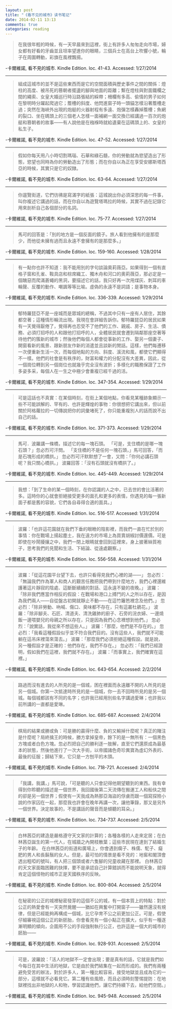 ```yaml
---
layout: post
title: "《看不见的城市》读书笔记"
date: 2014-02-11 13:13
comments: true
categories: reading
---
```


>在我很年輕的時候，有一天早晨來到這裡，街上有許多人匆匆走向市場，婦女都有好看的牙齒並且坦率望進你的眼睛，三個兵士在高台上吹響小號，輪子在周圍轉動，彩旗在風裡飄揚。

-卡爾維諾, 看不見的城市. Kindle Edition. loc. 41-43. Accessed: 1/27/2014

--------------------------

>組成這城市的並不是這些東西而是它的空間面積與歷史事件之間的關係：燈柱的高度、被吊死的篡朝者擺盪的腳與地面的距離；繫在燈柱與對面鐵欄之間的繩索、女皇大婚巡行時沿路張結的綵帶；柵欄有多高、偷情的男子如何在黎明時分躍起爬過它；簷槽的斜度、他閃進窗子時一頭貓怎樣沿著簷槽走過；突然在海峽外出現的炮艇的火器射程有多遠、炮彈怎樣轟掉簷槽；魚網的裂口、坐在碼頭上的三個老人怎樣一面補網一面交換已經講過一百次的炮艇和篡朝者的故事——有人說他是在襁褓時就給遺棄在這碼頭上的、女皇的私生子。

-卡爾維諾, 看不見的城市. Kindle Edition. loc. 47-52. Accessed: 1/27/2014

--------------------------

>假如你每天用八小時切割瑪瑙、石華和綠石髓，你的勞動就為慾望造出了形態，慾望也同時為你的勞動造出了形態；而在你自以為正在享受安娜斯塔西亞的時候，其實只是它的奴隸。

-卡爾維諾, 看不見的城市. Kindle Edition. loc. 63-64. Accessed: 1/27/2014

--------------------------

>你遛覽街道，它們彷彿是寫滿字的紙張：這城說出你必須深思的每一件事，叫你複述它講過的話，而在你自以為遊覽塔瑪拉的時候，其實不過在記錄它用來剖析自己各個部分的名詞。

-卡爾維諾, 看不見的城市. Kindle Edition. loc. 75-77. Accessed: 1/27/2014

--------------------------

<!-- more -->
>馬可的回答是：「別的地方是一個反面的鏡子。旅人看到他擁有的是那麼少，而他從未擁有過而且永遠不會擁有的是那麼多。」

-卡爾維諾, 看不見的城市. Kindle Edition. loc. 159-160. Accessed: 1/28/2014

--------------------------

>有一點你也許不知道：我不能用別的字句談論奧莉薇亞。如果得到一個有直格子窗和孔雀、鞍具店和棕席織工、獨木舟和河口的奧莉薇亞，那必定是一個醜惡而爬滿蒼蠅的黑洞，要描述它的話，我只好再一次用煤灰、刺耳的車輪聲、反覆的動作、嘲諷等等比喻。虛偽的永遠不是詞語；是事物本身。

-卡爾維諾, 看不見的城市. Kindle Edition. loc. 336-339. Accessed: 1/29/2014

--------------------------

>郁特羅琵亞不是一座城而是眾城的總稱，不過其中只有一座有人居住，其餘都空著；這種情形輪流出現。我現在會詳細告訴你。郁特羅琵亞的居民如果有一天覺得厭倦了，覺得再也忍受不了他們的工作、親戚、房子、生活、債務、必須打招呼的人和跟他打招呼的人，全體居民就會遷到隔鄰那座空著等待他們的簇新的城市；然後他們每個人都會從事新的工作、娶另一個妻子、開窗看新的風景、跟新朋友作新的消遣並且談新的閒話。這樣，他們每遷移一次便重新生活一次，而每個地點的方向、斜度、溪流和風，都使它們顯得不一樣。他們的社會是有秩序的，財富和權力的分配沒有大差異，因此，從一個崗位轉到另一個崗位也就幾乎完全沒有波折；多樣化的職務保證了工作多姿多采，每個人在一生之中極少會重複已經千過的活。

-卡爾維諾, 看不見的城市. Kindle Edition. loc. 347-354. Accessed: 1/29/2014

--------------------------

>可是這話也不真實：在某個時刻，在街上某個地點，你看見某種跡象顯示一些不可能誤解的、罕有的、也許是輝煌的事物：你很想把它講出來，但以前關於阿格蘿拉的一切傳說把你的詞彙堵死了，你只能重複別人的話而說不出自己的話。

-卡爾維諾, 看不見的城市. Kindle Edition. loc. 371-373. Accessed: 1/29/2014

--------------------------

>馬可．波羅講一條橋，描述它的每一塊石頭。 「可是，支住橋的是哪一塊石頭？」忽必烈可汗問。 「支住橋的不是任何一塊石頭，」馬可回答，「而是石塊形成的橋拱。」 忽必烈可汗默默想了一會，又問：「你何必講石頭呢？我只關心橋拱。」 波羅回答：「沒有石頭就沒有橋拱了。」

-卡爾維諾, 看不見的城市. Kindle Edition. loc. 445-449. Accessed: 1/29/2014

--------------------------

>我想：「到了生命的某一個時刻，在你認識的人之中，已去世的會比活著的多。這時你的心就會拒絕接受更多的面孔和更多的表情，你遇見的每一張新面子都是舊的容貌，它們各自尋得合適的面具。」

-卡爾維諾, 看不見的城市. Kindle Edition. loc. 516-517. Accessed: 1/31/2014

--------------------------

>波羅：「也許這花園就在我們下垂的眼瞼的陰影裡，而我們一直在忙於別的事情：你在戰場上揚起塵土，我在遠方的市場上為買賣胡椒討價還價。可是即使在吵鬧擾攘之中，我們一閉上眼睛就會回到這裡來，身上披著絲質袍子，思考我們的見聞和生活、下結論、從遠處觀察。」

-卡爾維諾, 看不見的城市. Kindle Edition. loc. 556-558. Accessed: 1/31/2014

--------------------------

>波羅：「從這花園平台望下去，也許只看得見我們心裡的湖——」 忽必烈：「無論我們作為軍人和商人的艱苦任務把我們帶到什麼地方，我們心裡還維護著這片靜寂的陰處、這斷斷續續的對話、這永遠不變的夜晚。」 波羅：「除非我們應當作相反的假設：在戰場和港口上搏鬥的人之所以存在，是因為我們兩人——自從盤古初開就靜止不動——在這竹籬笆裡念及他們。」 忽必烈：「除非勞動、吶喊、傷口、臭味都不存在，只有這叢杜鵑花。」 波羅：「除非腳夫、石匠、清道夫、清洗雞肺的廚子、石旁的浣衣婦、一邊燒飯一邊喂嬰兒的母親之所以存在，只是因為我們心念裡想到他們。」 忽必烈：「說實話，我從來不想這些人。」 波羅：「那麼，他們是不存在的。」 忽必烈：「我看這種假設似乎並不符合我們目的。沒有這些人，我們就不可能躺在這吊床裡蕩來蕩去。」 波羅：「那麼我們必須拒絕這種假設。就是說，另一種假設才是正確的：他們存在，我們不存在。」 忽必烈：「我們已經證明，假如我們在這裡，我們就不存在。」 波羅：「而事實上，我們確實在這裡。」

-卡爾維諾, 看不見的城市. Kindle Edition. loc. 643-654. Accessed: 2/2/2014

--------------------------

>路過而沒有進去的人所見的是一個城，困在裡面而永遠離不開的人所見的是另一個城。你第一次抵達時所見的是一個城，你一去不回時所見的是另一個城。每個城都該有不同的名字；也許我已經用別些名字講過愛琳；也許我以前所講的一直都是愛琳。

-卡爾維諾, 看不見的城市. Kindle Edition. loc. 685-687. Accessed: 2/4/2014

--------------------------

>棋局的結果或勝或負：可是勝的贏得什麼、負的又輸掉什麼呢？真正的賭注是什麼呢？局終擒王的時候，勝方拿掉皇帝，餘下的是一無所有：一個黑色方塊或者白色方塊。忽必烈把自己的勝利逐一肢解，直至它們還原成為最基本的狀態，然後他進行了一次大手術，以帝國諸色奇珍異寶為虛幻外表的、最後的征服；歸結下來，它只是一方刨平的木頭。

-卡爾維諾, 看不見的城市. Kindle Edition. loc. 718-721. Accessed: 2/4/2014

--------------------------

>「我講，我講，」馬可說，「可是聽的人只會記得他期望聽到的東西。我有幸得到你聆聽的描述是一個世界，我回國後第二天流傳在搬運工人和船伕之間的卻是另一個世界；假使有一天我成為熱那亞海盜的俘虜而跟一個寫探險小說的作家囚在一起，那麼我也許會在晚年再講一次，讓他筆錄，那又是另外一個世界。決定故事的，不是講話的聲音而是傾聽的耳朵。」

-卡爾維諾, 看不見的城市. Kindle Edition. loc. 734-737. Accessed: 2/5/2014

--------------------------

>白林茜亞的建造是嚴格遵守天文家的計算的；各種各樣的人走來定居；在白林茜亞誕生的第一代人，在城牆之內開枝散葉；這些市民現在達到了結婚生子的年齡。 在白林茜亞的街道和廣場上，你會遇到瘸子、株儒、駝子、癡肥的男人和長鬍鬚的女人。但是，最可怕的情景是看不見的：地窖和閣頂會透出粗啞的號叫，有人把三個頭或者六隻腳的兒童收藏在那裡。 白林茜亞的天文家面臨困難的抉擇，要不是承認自己計算錯誤而不能說明天象，就得肯定這個怪物的城市正是天國秩序的反映。

-卡爾維諾, 看不見的城市. Kindle Edition. loc. 800-804. Accessed: 2/5/2014

--------------------------

>在秘密的公正的城裡秘密發芽的這個不公的城，有一個本質上的特點：對於公正的熱愛會有一天突然覺醒——猶如在興奮中打開窗子——雖然還沒有規律，但是已經能夠再構成一個城，比它孕育不公之前更加公正。可是，假使仔細審視這個公正的新胚胎，你會看見有一個小點正在擴大，似乎有一種逐漸明顯的傾向，企圖用不公的手段強制執行公正，也許這是一個大的城市的胚胎——

-卡爾維諾, 看不見的城市. Kindle Edition. loc. 928-931. Accessed: 2/5/2014

--------------------------

>可是，波羅說：「活人的地獄不一定會出現；要是真有的話，它就是我們如今每日在其中生活的地獄，它是由於我們結集在一起而形成的。我們有兩種避免受苦的辦法，對於許多人，第一種比較容易，接受地獄並且成為它的一部分，這樣就不必看見它。第二種有些風險，而且必須時刻警惕提防：在地獄裡找出非地獄的人和物，學習認識他們，讓它們持續下去，給他們空間。」

-卡爾維諾, 看不見的城市. Kindle Edition. loc. 945-948. Accessed: 2/5/2014

--------------------------

